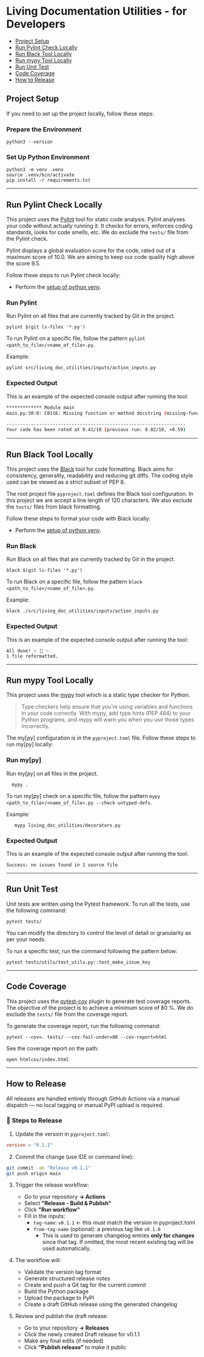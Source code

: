 # Living Documentation Utilities - for Developers

- [Project Setup](#project-setup)
- [Run Pylint Check Locally](#run-pylint-check-locally)
- [Run Black Tool Locally](#run-black-tool-locally)
- [Run mypy Tool Locally](#run-mypy-tool-locally)
- [Run Unit Test](#run-unit-test)
- [Code Coverage](#code-coverage)
- [How to Release](#how-to-release)

## Project Setup

If you need to set up the project locally, follow these steps:

### Prepare the Environment

```shell
python3 --version
```

### Set Up Python Environment

```shell
python3 -m venv .venv
source .venv/bin/activate
pip install -r requirements.txt
```
---
## Run Pylint Check Locally

This project uses the [Pylint](https://pypi.org/project/pylint/) tool for static code analysis.
Pylint analyses your code without actually running it.
It checks for errors, enforces coding standards, looks for code smells, etc.
We do exclude the `tests/` file from the Pylint check.

Pylint displays a global evaluation score for the code, rated out of a maximum score of 10.0.
We are aiming to keep our code quality high above the score 9.5.

Follow these steps to run Pylint check locally:

- Perform the [setup of python venv](#set-up-python-environment).

### Run Pylint

Run Pylint on all files that are currently tracked by Git in the project.
```shell
pylint $(git ls-files '*.py')
```

To run Pylint on a specific file, follow the pattern `pylint <path_to_file>/<name_of_file>.py`.

Example:
```shell
pylint src/living_doc_utilities/inputs/action_inputs.py
``` 

### Expected Output

This is an example of the expected console output after running the tool:
```bash
************* Module main
main.py:30:0: C0116: Missing function or method docstring (missing-function-docstring)

------------------------------------------------------------------
Your code has been rated at 9.41/10 (previous run: 8.82/10, +0.59)
```

---
## Run Black Tool Locally

This project uses the [Black](https://github.com/psf/black) tool for code formatting.
Black aims for consistency, generality, readability and reducing git diffs.
The coding style used can be viewed as a strict subset of PEP 8.

The root project file `pyproject.toml` defines the Black tool configuration.
In this project we are accept a line length of 120 characters.
We also exclude the `tests/` files from black formatting.

Follow these steps to format your code with Black locally:

- Perform the [setup of python venv](#set-up-python-environment).

### Run Black

Run Black on all files that are currently tracked by Git in the project.
```shell
black $(git ls-files '*.py')
```

To run Black on a specific file, follow the pattern `black <path_to_file>/<name_of_file>.py`.

Example:
```shell
black ./src/living_doc_utilities/inputs/action_inputs.py 
``` 

### Expected Output

This is an example of the expected console output after running the tool:
```
All done! ✨ 🍰 ✨
1 file reformatted.
```

---

## Run mypy Tool Locally

This project uses the [mypy](https://mypy.readthedocs.io/en/stable/) 
tool which is a static type checker for Python.

> Type checkers help ensure that you’re using variables and functions in your code correctly.
> With mypy, add type hints (PEP 484) to your Python programs, 
> and mypy will warn you when you use those types incorrectly.

The my[py] configuration is in the `pyproject.toml` file.
Follow these steps to run my[py] locally:

### Run my[py]

Run my[py] on all files in the project.
```shell
  mypy .
```

To run my[py] check on a specific file, follow the pattern `mypy <path_to_file>/<name_of_file>.py --check-untyped-defs`.

Example:
```shell
   mypy living_doc_utilities/decorators.py
``` 

### Expected Output

This is an example of the expected console output after running the tool:
```
Success: no issues found in 1 source file
```

---


## Run Unit Test

Unit tests are written using the Pytest framework. To run all the tests, use the following command:
```shell
pytest tests/
```

You can modify the directory to control the level of detail or granularity as per your needs.

To run a specific test, run the command following the pattern below:
```shell
pytest tests/utils/test_utils.py::test_make_issue_key
```

---
## Code Coverage

This project uses the [pytest-cov](https://pypi.org/project/pytest-cov/) plugin to generate test coverage reports.
The objective of the project is to achieve a minimum score of 80 %. We do exclude the `tests/` file from the coverage report.

To generate the coverage report, run the following command:
```shell
pytest --cov=. tests/ --cov-fail-under=80 --cov-report=html
```

See the coverage report on the path:

```shell
open htmlcov/index.html
```

---

## How to Release

All releases are handled entirely through GitHub Actions via a manual dispatch — no local tagging or manual PyPI upload is required.

### 🔁 Steps to Release

1. Update the version in `pyproject.toml`:

```toml
version = "0.1.1"
```

2. Commit the change (use IDE or command line):

```bash
git commit -am "Release v0.1.1"
git push origin main
```

3. Trigger the release workflow:
   - Go to your repository **→ Actions**
   - Select **"Release - Build & Publish"**
   - Click **"Run workflow"**
   - Fill in the inputs:
     - `tag-name`: `v0.1.1` ← this must match the version in pyproject.toml
     - `from-tag-name` (optional): a previous tag like `v0.1.0`
       - This is used to generate changelog entries **only for changes** since that tag. If omitted, the most recent existing tag will be used automatically.


4. The workflow will:
   - Validate the version tag format
   - Generate structured release notes
   - Create and push a Git tag for the current commit
   - Build the Python package
   - Upload the package to PyPI
   - Create a draft GitHub release using the generated changelog


5. Review and publish the draft release:
   - Go to your repository **→ Releases**
   - Click the newly created Draft release for v0.1.1
   - Make any final edits (if needed)
   - Click **“Publish release”** to make it public
